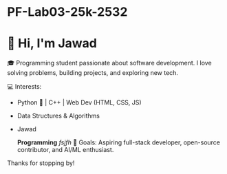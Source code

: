 # PF-Lab03-25k-2532
# 👋 Hi, I'm Jawad

🎓 Programming student passionate about software development. I love solving problems, building projects, and exploring new tech.

💻 Interests:
- Python 🐍 | C++ | Web Dev (HTML, CSS, JS)
- Data Structures & Algorithms
- Jawad

  **Programming**
  *fsjfh*
🚀 Goals:
Aspiring full-stack developer, open-source contributor, and AI/ML enthusiast.

Thanks for stopping by!


